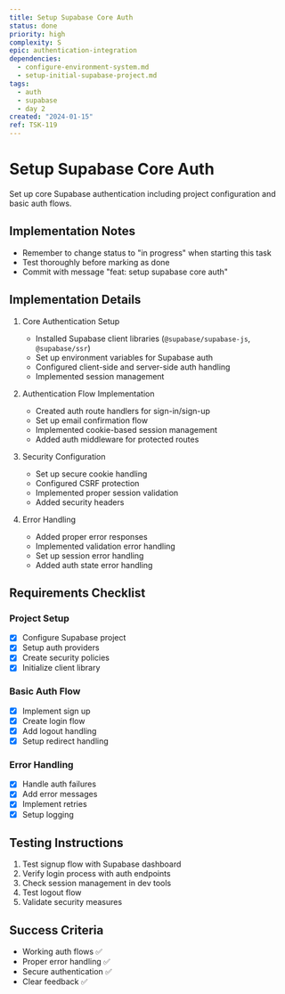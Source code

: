 ```yaml
---
title: Setup Supabase Core Auth
status: done
priority: high
complexity: S
epic: authentication-integration
dependencies:
  - configure-environment-system.md
  - setup-initial-supabase-project.md
tags:
  - auth
  - supabase
  - day 2
created: "2024-01-15"
ref: TSK-119
---
```


# Setup Supabase Core Auth

Set up core Supabase authentication including project configuration and basic auth flows.

## Implementation Notes

- Remember to change status to "in progress" when starting this task
- Test thoroughly before marking as done
- Commit with message "feat: setup supabase core auth"

## Implementation Details

1. Core Authentication Setup

   - Installed Supabase client libraries (`@supabase/supabase-js`, `@supabase/ssr`)
   - Set up environment variables for Supabase auth
   - Configured client-side and server-side auth handling
   - Implemented session management

2. Authentication Flow Implementation

   - Created auth route handlers for sign-in/sign-up
   - Set up email confirmation flow
   - Implemented cookie-based session management
   - Added auth middleware for protected routes

3. Security Configuration

   - Set up secure cookie handling
   - Configured CSRF protection
   - Implemented proper session validation
   - Added security headers

4. Error Handling
   - Added proper error responses
   - Implemented validation error handling
   - Set up session error handling
   - Added auth state error handling

## Requirements Checklist

### Project Setup

- [x] Configure Supabase project
- [x] Setup auth providers
- [x] Create security policies
- [x] Initialize client library

### Basic Auth Flow

- [x] Implement sign up
- [x] Create login flow
- [x] Add logout handling
- [x] Setup redirect handling

### Error Handling

- [x] Handle auth failures
- [x] Add error messages
- [x] Implement retries
- [x] Setup logging

## Testing Instructions

1. Test signup flow with Supabase dashboard
2. Verify login process with auth endpoints
3. Check session management in dev tools
4. Test logout flow
5. Validate security measures

## Success Criteria

- Working auth flows ✅
- Proper error handling ✅
- Secure authentication ✅
- Clear feedback ✅
